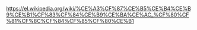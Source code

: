 https://el.wikipedia.org/wiki/%CE%A3%CF%87%CE%B5%CE%B4%CE%B9%CE%B1%CF%83%CF%84%CE%B9%CE%BA%CE%AC_%CF%80%CF%81%CF%8C%CF%84%CF%85%CF%80%CE%B1